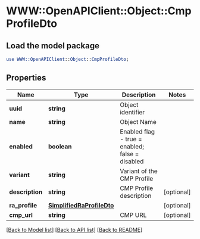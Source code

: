 # WWW::OpenAPIClient::Object::CmpProfileDto

## Load the model package
```perl
use WWW::OpenAPIClient::Object::CmpProfileDto;
```

## Properties
Name | Type | Description | Notes
------------ | ------------- | ------------- | -------------
**uuid** | **string** | Object identifier | 
**name** | **string** | Object Name | 
**enabled** | **boolean** | Enabled flag - true &#x3D; enabled; false &#x3D; disabled | 
**variant** | **string** | Variant of the CMP Profile | 
**description** | **string** | CMP Profile description | [optional] 
**ra_profile** | [**SimplifiedRaProfileDto**](SimplifiedRaProfileDto.md) |  | [optional] 
**cmp_url** | **string** | CMP URL | [optional] 

[[Back to Model list]](../README.md#documentation-for-models) [[Back to API list]](../README.md#documentation-for-api-endpoints) [[Back to README]](../README.md)


